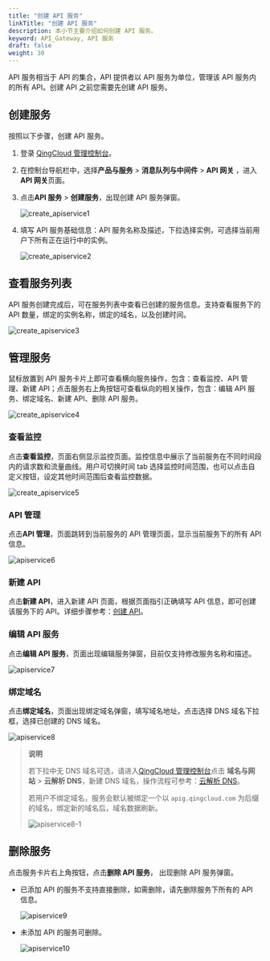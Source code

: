 ```yaml
---
title: "创建 API 服务"
linkTitle: "创建 API 服务"
description: 本小节主要介绍如何创建 API 服务。 
keyword: API_Gateway, API 服务
draft: false
weight: 30
---
```


API 服务相当于 API 的集合，API 提供者以 API 服务为单位，管理该 API 服务内的所有 API。创建 API 之前您需要先创建 API 服务。

## 创建服务

按照以下步骤，创建 API 服务。

1. 登录 [QingCloud 管理控制台](https://console.qingcloud.com/login)。

2. 在控制台导航栏中，选择**产品与服务** > **消息队列与中间件** > **API 网关** ，进入**API 网关**页面。

3. 点击**API 服务** > **创建服务**，出现创建 API 服务弹窗。

   ![create_apiservice1](../_images/create_apiservice1.png)

4. 填写 API 服务基础信息：API 服务名称及描述，下拉选择实例，可选择当前用户下所有正在运行中的实例。

   ![create_apiservice2](../_images/create_apiservice2.png)

## 查看服务列表

API 服务创建完成后，可在服务列表中查看已创建的服务信息。支持查看服务下的 API 数量，绑定的实例名称，绑定的域名，以及创建时间。

![create_apiservice3](../_images/create_apiservice3.png)

## 管理服务

鼠标放置到 API 服务卡片上即可查看横向服务操作，包含：查看监控、API 管理、新建 API；点击服务右上角按钮可查看纵向的相关操作，包含：编辑 API 服务、绑定域名、新建 API、删除 API 服务。

![create_apiservice4](../_images/create_apiservice4.png)

### 查看监控

点击**查看监控**，页面右侧显示监控页面。监控信息中展示了当前服务在不同时间段内的请求数和流量曲线。用户可切换时间 tab 选择监控时间范围，也可以点击自定义按钮，设定其他时间范围后查看监控数据。

![create_apiservice5](../_images/create_apiservice5.png)

### API 管理

点击**API 管理**，页面跳转到当前服务的 API 管理页面，显示当前服务下的所有 API 信息。

![apiservice6](../_images/apiservice6.png)

### 新建 API

点击**新建 API**，进入新建 API 页面，根据页面指引正确填写 API 信息，即可创建该服务下的 API。详细步骤参考：[创建 API](../api/create_api/)。

### 编辑 API 服务

点击**编辑 API 服务**，页面出现编辑服务弹窗，目前仅支持修改服务名称和描述。

![apiservice7](../_images/apiservice7.png)

### 绑定域名

点击**绑定域名**，页面出现绑定域名弹窗，填写域名地址，点击选择 DNS 域名下拉框，选择已创建的 DNS 域名。

![apiservice8](../_images/apiservice8.png)

> **说明**
>
> 若下拉中无 DNS 域名可选，请进入[QingCloud 管理控制台](https://console.qingcloud.com/login)点击 **域名与网站** > **云解析 DNS**，新建 DNS 域名，操作流程可参考：[云解析 DNS](../../../../../site/dns/quickstart/creatgslbpolicy/)。
>
> 若用户不绑定域名，服务会默认被绑定一个以 `apig.qingcloud.com` 为后缀的域名，绑定新的域名后，域名数据刷新。
>
> ![apiservice8-1](../_images/apiservice8-1.png)

## 删除服务

点击服务卡片右上角按钮，点击**删除 API  服务**， 出现删除 API 服务弹窗。

- 已添加 API 的服务不支持直接删除，如需删除，请先删除服务下所有的 API 信息。

  ![apiservice9](../_images/apiservice9.png)

- 未添加 API 的服务可删除。

  ![apiservice10](../_images/apiservice10.png)
